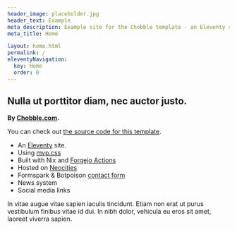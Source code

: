 ```yaml
---
header_image: placeholder.jpg
header_text: Example
meta_description: Example site for the Chobble template - an Eleventy site, built on Nix and hosted on Neocities
meta_title: Home

layout: home.html
permalink: /
eleventyNavigation:
  key: Home
  order: 0
---
```


## Nulla ut porttitor diam, nec auctor justo.

**By [Chobble.com](https://chobble.com).**

You can check out [the source code for this template](https://git.chobble.com/chobble/three-column-layout-site).

- An [Eleventy](https://git.chobble.com/chobble/three-column-layout-site/src/branch/main/.eleventy.js) site.
- Using [mvp.css](https://git.chobble.com/chobble/three-column-layout-site/src/branch/main/src/_scss/mvp.scss)
- Built with Nix and [Forgejo Actions](https://git.chobble.com/chobble/three-column-layout-site/src/branch/main/.forgejo/workflows/neocities.yaml)
- Hosted on [Neocities](https://neocities.org/site/chobble-example)
- Formspark & Botpoison [contact form](https://git.chobble.com/chobble/three-column-layout-site/src/branch/main/src/_includes/contact-form.html)
- News system
- Social media links

In vitae augue vitae sapien iaculis tincidunt. Etiam non erat ut purus vestibulum finibus vitae id dui. In nibh dolor, vehicula eu eros sit amet, laoreet viverra sapien.
